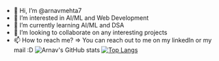 - 👋 Hi, I’m @arnavmehta7
- 👀 I’m interested in AI/ML and Web Development
- 🌱 I’m currently learning AI/ML and DSA
- 💞️ I’m looking to collaborate on any interesting projects
- 📫 How to reach me? => You can reach out to me on my linkedIn or my mail :D
![Arnav's GitHub stats](https://github-readme-stats.vercel.app/api?username=arnavmehta7&show_icons=true&theme=radical)
[![Top Langs](https://github-readme-stats.vercel.app/api/top-langs/?username=arnavmehta7)](https://github.com/anuraghazra/github-readme-stats)
<!---
arnavmehta7/arnavmehta7 is a ✨ special ✨ repository because its `README.md` (this file) appears on your GitHub profile.
You can click the Preview link to take a look at your changes.
--->
